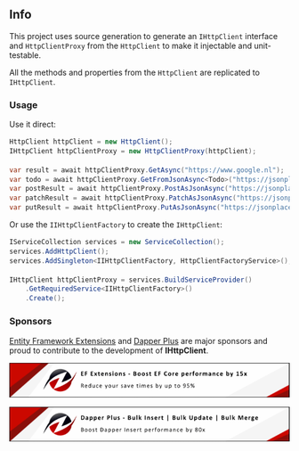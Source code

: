 ## Info
This project uses source generation to generate an `IHttpClient` interface and `HttpClientProxy` from the `HttpClient` to make it injectable and unit-testable.

All the methods and properties from the `HttpClient` are replicated to `IHttpClient`.

### Usage
Use it direct:

``` c#
HttpClient httpClient = new HttpClient();
IHttpClient httpClientProxy = new HttpClientProxy(httpClient);

var result = await httpClientProxy.GetAsync("https://www.google.nl");
var todo = await httpClientProxy.GetFromJsonAsync<Todo>("https://jsonplaceholder.typicode.com/todos/1");
var postResult = await httpClientProxy.PostAsJsonAsync("https://jsonplaceholder.typicode.com/todos", new Todo { Id = 123 });
var patchResult = await httpClientProxy.PatchAsJsonAsync("https://jsonplaceholder.typicode.com/todos/1", new Todo { Id = 400 });
var putResult = await httpClientProxy.PutAsJsonAsync("https://jsonplaceholder.typicode.com/todos/1", new Todo { Id = 444 });
```

Or use the `IIHttpClientFactory` to create the `IHttpClient`:

``` c#
IServiceCollection services = new ServiceCollection();
services.AddHttpClient();
services.AddSingleton<IIHttpClientFactory, HttpClientFactoryService>();

IHttpClient httpClientProxy = services.BuildServiceProvider()
	.GetRequiredService<IIHttpClientFactory>()
	.Create();
```

### Sponsors

[Entity Framework Extensions](https://entityframework-extensions.net/?utm_source=StefH) and [Dapper Plus](https://dapper-plus.net/?utm_source=StefH) are major sponsors and proud to contribute to the development of **IHttpClient**.

[![Entity Framework Extensions](https://raw.githubusercontent.com/StefH/resources/main/sponsor/entity-framework-extensions-sponsor.png)](https://entityframework-extensions.net/bulk-insert?utm_source=StefH)

[![Dapper Plus](https://raw.githubusercontent.com/StefH/resources/main/sponsor/dapper-plus-sponsor.png)](https://dapper-plus.net/bulk-insert?utm_source=StefH)